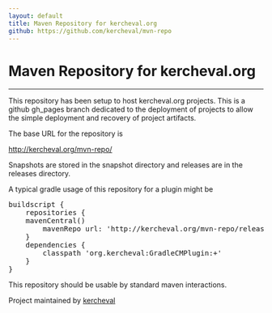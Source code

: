 ```yaml
---
layout: default
title: Maven Repository for kercheval.org
github: https://github.com/kercheval/mvn-repo
---
```


# Maven Repository for kercheval.org

***

This repository has been setup to host kercheval.org projects.  This
is a github gh_pages branch dedicated to the deployment of projects to
allow the simple deployment and recovery of project artifacts.

The base URL for the repository is

http://kercheval.org/mvn-repo/

Snapshots are stored in the snapshot directory and releases are in the releases directory.

A typical gradle usage of this repository for a plugin might be

<pre>
buildscript {
    repositories {
	mavenCentral()
        mavenRepo url: 'http://kercheval.org/mvn-repo/releases'
    }
    dependencies {
        classpath 'org.kercheval:GradleCMPlugin:+'
    }
}
</pre>

This repository should be usable by standard maven interactions.


<span class="credits left">Project maintained by <a href="https://github.com/kercheval">kercheval</a></span>
